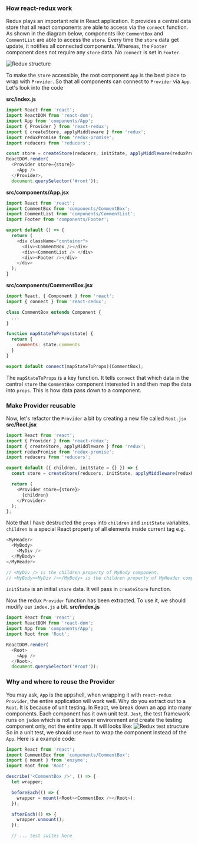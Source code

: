 ### How react-redux work
Redux plays an important role in React application. It provides a central data store that all react components are able to access via the `connect` function. As shown in the diagram below, components like `CommentBox` and `CommentList` are able to access the `store`. Every time the `store` data get update, it notifies all connected components. Whereas, the `Footer` component does not require any `store` data. No `connect` is set in `Footer`. 

![Redux structure](https://user-images.githubusercontent.com/1787825/63941211-70f90900-caae-11e9-888e-4f1f8f6b400c.jpg)

To make the `store` accessible, the root component `App` is the best place to wrap with `Provider`. So that all components can connect to `Provider` via `App`. Let's look into the code

**src/index.js**
```javascript
import React from 'react';
import ReactDOM from 'react-dom';
import App from 'components/App';
import { Provider } from 'react-redux';
import { createStore, applyMiddleware } from 'redux';
import reduxPromise from 'redux-promise';
import reducers from 'reducers';

const store = createStore(reducers, initState, applyMiddleware(reduxPromise));
ReactDOM.render(
  <Provider store={store}>
    <App />
  </Provider>,
  document.querySelector('#root'));
```

**src/components/App.jsx**
```javascript
import React from 'react';
import CommentBox from 'components/CommentBox';
import CommentList from 'components/CommentList';
import Footer from 'components/Footer';

export default () => {
  return (
    <div className="container">
      <div><CommentBox /></div>
      <div><CommentList /> </div>
      <div><Footer /></div>
    </div>
  );
}
```
**src/components/CommentBox.jsx**
```javascript
import React, { Component } from 'react';
import { connect } from 'react-redux';

class CommentBox extends Component {
  ...
}

function mapStateToProps(state) {
  return {
    comments: state.comments
  }
}

export default connect(mapStateToProps)(CommentBox);
```
The `mapStateToProps` is a key function. It tells `connect` that which data in the central `store` the `CommentBox` component interested in and then map the data into `props`. This is how data pass down to a component.

### Make Provider reusable
Now, let's refactor the `Provider` a bit by creating a new file called `Root.jsx`
**src/Root.jsx**
```javascript
import React from 'react';
import { Provider } from 'react-redux';
import { createStore, applyMiddleware } from 'redux';
import reduxPromise from 'redux-promise';
import reducers from 'reducers';

export default ({ children, initState = {} }) => {
  const store = createStore(reducers, initState, applyMiddleware(reduxPromise));

  return (
    <Provider store={store}>
      {children}
    </Provider>
  );
};
```
Note that I have destructed the `props` into `children` and `initState` variables. 
`children` is a special React property of all elements inside current tag e.g.
```javascript
<MyHeader>
  <MyBody>
    <MyDiv />
  </MyBody>
</MyHeader>

// <MyDiv /> is the children property of MyBody component. 
// <MyBody><MyDiv /></MyBody> is the children property of MyHeader component.
```
`initState` is an initial `store` data. It will pass in `createStore` function.

Now the redux `Provider` function has been extracted. To use it, we should modify our `index.js` a bit.
**src/index.js**
```javascript
import React from 'react';
import ReactDOM from 'react-dom';
import App from 'components/App';
import Root from 'Root';

ReactDOM.render(
  <Root>
    <App />
  </Root>,
  document.querySelector('#root'));
```
### Why and where to reuse the Provider
You may ask, `App` is the appshell, when wrapping it with `react-redux` `Provider`, the entire application will work well. Why do you extract out to a `Root`. It is because of unit testing. In React, we break down an app into many components. Each component has it own unit test. `Jest`, the test framework runs on `jsdom` which is not a browser environment and create the testing component only, not the entire app. It will looks like:
![Redux test structure](https://user-images.githubusercontent.com/1787825/64100110-3ba23300-cdae-11e9-81bb-3fc5f6b90544.jpg)
So in a unit test, we should use `Root` to wrap the component instead of the `App`. Here is a example code:
```javascript
import React from 'react';
import CommentBox from 'components/CommentBox';
import { mount } from 'enzyme';
import Root from 'Root';

describe('<CommentBox />', () => {
  let wrapper;

  beforeEach(() => {
    wrapper = mount(<Root><CommentBox /></Root>);
  });

  afterEach(() => {
    wrapper.unmount();
  });

  // ... test suites here
```